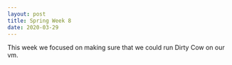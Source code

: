 ```yaml
---
layout: post
title: Spring Week 8
date: 2020-03-29
---
```

This week we focused on making sure that we could run Dirty Cow on our vm. 
